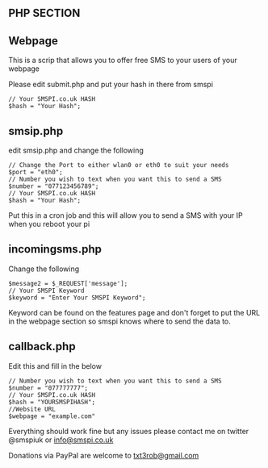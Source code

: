 PHP SECTION
-----------


Webpage
-------

This is a scrip that allows you to offer free SMS to your users of your webpage

Please edit submit.php and put your hash in there from smspi

```
// Your SMSPI.co.uk HASH
$hash = "Your Hash";
```


smsip.php
----

edit smsip.php and change the following

```
// Change the Port to either wlan0 or eth0 to suit your needs
$port = "eth0";
// Number you wish to text when you want this to send a SMS
$number = "077123456789";
// Your SMSPI.co.uk HASH
$hash = "Your Hash";

```

Put this in a cron job and this will allow you to send a SMS with your IP when you reboot your pi


incomingsms.php
---
Change the following

```
$message2 = $_REQUEST['message'];
// Your SMSPI Keyword 
$keyword = "Enter Your SMSPI Keyword";
```

Keyword can be found on the features page and don't forget to put the URL in the webpage section so smspi knows where to send the data to.


callback.php
---

Edit this and fill in the below

```
// Number you wish to text when you want this to send a SMS
$number = "077777777";
// Your SMSPI.co.uk HASH
$hash = "YOURSMSPIHASH";
//Website URL
$webpage = "example.com"
```


Everything should work fine but any issues please contact me on twitter @smspiuk or info@smspi.co.uk

Donations via PayPal are welcome to txt3rob@gmail.com
